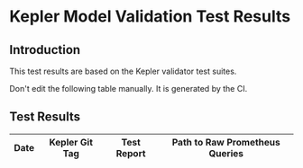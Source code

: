 # Kepler Model Validation Test Results
## Introduction

This test results are based on the Kepler validator test suites.

Don't edit the following table manually. It is generated by the CI.

## Test Results

| Date | Kepler Git Tag | Test Report | Path to Raw Prometheus Queries |
|------|---------------|-------------|-------------------------------|
